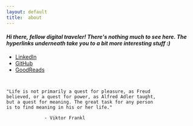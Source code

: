 ```yaml
---
layout: default
title:  about
---
```


#### _Hi there, fellow digital traveler! There's nothing much to see here. The hyperlinks underneath take you to a bit more interesting stuff :)_

* [LinkedIn](https://www.linkedin.com/in/rigorpkv/)
* [GitHub](https://github.com/kvrigor)
* [GoodReads](https://www.goodreads.com/kvrigor)

``` 


"Life is not primarily a quest for pleasure, as Freud 
believed, or a quest for power, as Alfred Adler taught, 
but a quest for meaning. The great task for any person 
is to find meaning in his or her life."

              - Viktor Frankl
```